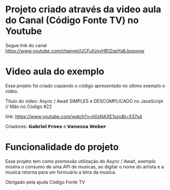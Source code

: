 # Projeto criado através da video aula do Canal (Código Fonte TV) no Youtube 

Segue link do canal https://www.youtube.com/channel/UCFuIUoyHB12qpYa8Jpxoxow 

# Video aula do exemplo 

Esse projeto foi criado copiando o código apresentado no ultimo exemplo o video. 

Titulo do video:  Async / Await SIMPLES e DESCOMPLICADO no JavaScript // Mão no Código #22

link: https://www.youtube.com/watch?v=h0sNAXE1ozo&t=537s4

Criadores: 𝗚𝗮𝗯𝗿𝗶𝗲𝗹 𝗙𝗿𝗼𝗲𝘀 e 𝗩𝗮𝗻𝗲𝘀𝘀𝗮 𝗪𝗲𝗯𝗲𝗿

# Funcionalidade do projeto

Esse projeto tem como premissão utilização do Async / Await, 
exemplo mostra o consumo de uma API de musicas, ao digitar o nome do artista e a musica retorna para um formuário a letra da musica.

Obrigado pela ajuda Código Fonte TV
